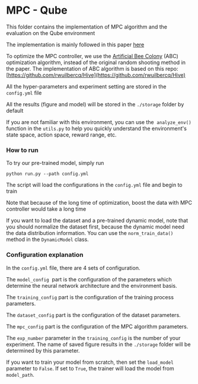 # MPC - Qube
This folder contains the implementation of MPC algorithm and the evaluation on the Qube environment

The implementation is mainly followed in this paper [here](https://ieeexplore.ieee.org/abstract/document/8463189)

To optimize the MPC controller, we use the [Artificial Bee Colony](https://en.wikipedia.org/wiki/Artificial_bee_colony_algorithm) (ABC) optimization algorithm, 
instead of the original random shooting method in the paper. The implementation of ABC algorithm is based on this repo: [https://github.com/rwuilbercq/Hive](https://github.com/rwuilbercq/Hive)

All the hyper-parameters and experiment setting are stored in the ```config.yml``` file

All the results (figure and model) will be stored in the ```./storage``` folder by default

If you are not familiar with this environment, you can use the  `analyze_env()`  function in the `utils.py` to help you quickly understand the environment's state space, action space, reward range, etc.

### How to run

To try our pre-trained model, simply run

```angularjs
python run.py --path config.yml
```
The script will load the configurations in the ```config.yml``` file and begin to train

Note that because of the long time of optimization, boost the data with MPC controller would take a long time

If you want to load the dataset and a pre-trained dynamic model, note that you should normalize the dataset first, because the dynamic model need the data distribution information.
You can use the `norm_train_data()` method in the `DynamicModel` class.

### Configuration explanation

In the ```config.yml``` file, there are 4 sets of configuration.

The `model_config`  part is the configuration of the parameters which determine the neural network architecture and the environment basis.

The `training_config` part is the configuration of the training process parameters.

The `dataset_config` part is the configuration of the dataset parameters.

The `mpc_config` part is the configuration of the MPC algorithm parameters.

The `exp_number` parameter in the `training_config` is the number of your experiment. The name of saved figure results in the `./storage` folder will be determined by this parameter.

If you want to train your model from scratch, then set the `load_model` parameter to `False`. If set to `True`, the trainer will load the model from `model_path`.
